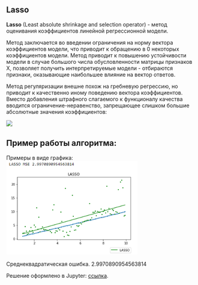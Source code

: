 ## Lasso
**Lasso** (Least absolute shrinkage and selection operator)  - метод оценивания коэффициентов линейной регрессионной модели. 

Метод заключается во введении ограничения на норму вектора коэффициентов модели, что приводит к обращению в 0 некоторых коэффициентов модели. Метод приводит к повышению устойчивости модели в случае большого числа обусловленности матрицы признаков X, позволяет получить интерпретируемые модели  - отбираются признаки, оказывающие наибольшее влияние на вектор ответов.

Метод регуляризации внешне похож на гребневую регрессию, но приводит к качественно иному поведению вектора коэффициентов. Вместо добавления
штрафного слагаемого к функционалу качества вводится ограничение-неравенство,
запрещающее слишком большие абсолютные значения коэффициентов:

<img src="https://authed.asuscomm.com/screenshot/_23-01-19_00:40:55_af612c.png" width="350" /><br />

## Пример работы алгоритма:

Примеры в виде графика:<br />
<img src="https://github.com/DmitryFox/MachineLearning/blob/master/Task_2_5_MethodLASSO/image/lasso.png?raw=true" width="350" /><br />

Среднеквадратическая ошибка.
2.9970890954563814


Решение оформлено в Jupyter: <a href='/Task_2_5_MethodLASSO/LASSO.ipynb'>ссылка</a>.
